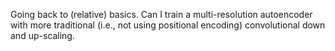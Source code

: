 Going back to (relative) basics.  Can I train a multi-resolution autoencoder with more traditional 
(i.e., not using positional encoding) convolutional down and up-scaling.